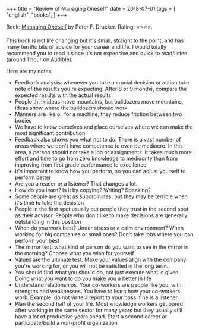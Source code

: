 +++
title = "Review of Managing Oneself"
date = 2018-07-01
tags = [
    "english",
    "books",
]
+++

Book: [Managing Oneself](https://www.goodreads.com/book/show/2477223) by Peter F. Drucker. Rating: ⭐️⭐️⭐️⭐️.

This book is not life changing but it's small, straight to the point, and has many terrific bits of advice for your career and life.
I would totally recommend you to read it since it's not expensive and quick to read/listen (around 1 hour on Audible).

Here are my notes:

* Feedback analysis: whenever you take a crucial decision or action take note of the results you're expecting. After 8 or 9 months, compare the expected results with the actual results
* People think ideas move mountains, but bulldozers move mountains, ideas show where the bulldozers should work
* Manners are like oil for a machine; they reduce friction between two bodies
* We have to know ourselves and place ourselves where we can make the most significant contribution
* Feedback also shows you what not to do. There is a vast number of areas where we don't have competence to even be mediocre. In this area, a person should not take a job or assignments. It takes much more effort and time to go from zero knowledge to mediocrity than from improving from first grade performance to excellence
* It's important to know how you perform, so you can adjust yourself to perform better
* Are you a reader or a listener? That changes a lot.
* How do you learn? Is it by copying? Writing? Speaking?
* Some people are great as subordinates, but they may be terrible when it's time to take the decision
* People in the first spot usually put people they trust in the second spot as their advisor. People who don't like to make decisions are generally outstanding in this position
* When do you work best? Under stress or a calm environment? When working for big companies or small ones? Don't take jobs where you can perform your best
* The mirror test: what kind of person do you want to see in the mirror in the morning? Choose what you wish for yourself
* Values are the ultimate test. Make your values align with the company you're working for, or you will not be satisfied in the long term.
* You should find what you should do, not just execute what is given. Doing what you want to do you make you a better in life
* Understand relationships. Your co-workers are people like you, with strengths and weaknesses. You have to learn how your co-workers work. Example: do not write a report to your boss if he is a listener
* Plan the second half of your life. Most knowledge workers get bored after working in the same sector for many years but they usually still have a lot of productive years ahead. Start a second career or participate/build a non-profit organization
